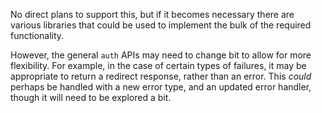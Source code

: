 No direct plans to support this, but if it becomes necessary there are various libraries that could be used to implement the bulk of the required functionality.

However, the general `auth` APIs may need to change bit to allow for more flexibility.  For example, in the case of certain types of failures, it may be appropriate to return a redirect response, rather than an error.  This *could* perhaps be handled with a new error type, and an updated error handler, though it will need to be explored a bit.